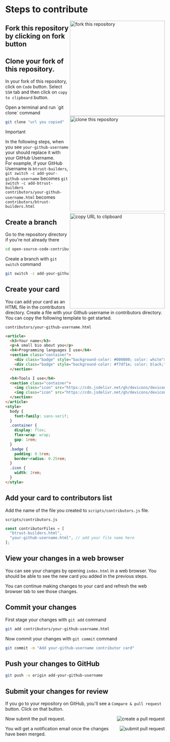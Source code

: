 # Steps to contribute

<img align="right" width="300" src="https://github.com/btrust-builders/open-source-code-contributions/blob/main/assets/fork.png" alt="fork this repository" />

## Fork this repository by clicking on fork button

## Clone your fork of this repository.

In your fork of this repository, click on `Code` button. Select `SSH` tab and then click on `copy to clipboard` button.

<img align="right" width="300" src="https://github.com/btrust-builders/open-source-code-contributions/blob/main/assets/clone.png" alt="clone this repository" />
Open a terminal and run `git clone` command

```bash
git clone "url you copied"
```

> [!IMPORTANT]
> In the following steps, when you see `your-github-username` your should replace it with your GitHub Username.  
> For example, if your GitHub Username is `btrust-builders`,  
> `git switch -c add-your-github-username` becomes `git switch -c add-btrust-builders`  
> `contributors/your-github-username.html` becomes `contributors/btrust-builders.html`

<img align="right" width="300" src="https://github.com/btrust-builders/open-source-code-contributions/blob/main/assets/copy-to-clipboard.png" alt="copy URL to clipboard" />

## Create a branch

Go to the repository directory if you're not already there

```bash
cd open-source-code-contributions
```

Create a branch with `git switch` command

```bash
git switch -c add-your-github-username
```


## Create your card

You can add your card as an HTML file in the contributors directory. Create a file with your Github username in contributors directory. You can copy the following template to get started.

`contributors/your-github-username.html`
```html
<article>
  <h3>Your name</h3>
  <p>A small bio about you</p>
  <h4>Programming languages I use</h4>
  <section class="container">
    <div class="badge" style="background-color: #000000; color: white">Rust</div>
    <div class="badge" style="background-color: #f7df1e; color: black;">JavaScript</div>
  </section>

  <h4>Tools I use</h4>
  <section class="container">
    <img class="icon" src="https://cdn.jsdelivr.net/gh/devicons/devicon@latest/icons/bash/bash-original.svg"/>
    <img class="icon" src="https://cdn.jsdelivr.net/gh/devicons/devicon@latest/icons/linux/linux-original.svg"/>
  </section>
</article>
<style>
  body {
    font-family: sans-serif;
  }
  .container {
    display: flex;
    flex-wrap: wrap;
    gap: 1rem;
  }
  .badge {
    padding: 0.5rem;
    border-radius: 0.25rem;
  }
  .icon {
    width: 2rem;
  }
</style>

```
## Add your card to contributors list

Add the name of the file you created to `scripts/contributors.js` file.

`scripts/contributors.js`
```js
const contributorFiles = [
  "btrust-builders.html",
  "your-github-username.html", // add your file name here
];
```

## View your changes in a web browser

You can see your changes by opening `index.html` in a web browser. You should be able to see the new card you added in the previous steps.

You can continue making changes to your card and refresh the web browser tab to see those changes.

## Commit your changes

First stage your changes with `git add` command

```bash
git add contributors/your-github-username.html
```

Now commit your changes with `git commit` command

```bash
git commit -m "Add your-github-username contributor card"
```

## Push your changes to GitHub

```bash
git push -u origin add-your-github-username
```

## Submit your changes for review

If you go to your repository on GitHub, you'll see a `Compare & pull request` button. Click on that button.

<img style="float: right;" src="https://github.com/btrust-builders/first-open-source-contributions/blob/main/assets/compare-and-pull.png" alt="create a pull request" />

Now submit the pull request.

<img style="float: right;" src="https://github.com/btrust-builders/first-open-source-contributions/blob/main/assets/submit-pull-request.png" alt="submit pull request" />

You will get a notification email once the changes have been merged.
